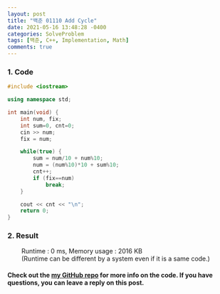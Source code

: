 ```yaml
---
layout: post
title: "백준 01110 Add Cycle"
date: 2021-05-16 13:48:28 -0400
categories: SolveProblem
tags: [백준, C++, Implementation, Math]
comments: true
---
```


### 1. Code
```cpp
#include <iostream>

using namespace std;

int main(void) {
    int num, fix;
    int sum=0, cnt=0;
    cin >> num;
    fix = num;

    while(true) {
        sum = num/10 + num%10;
        num = (num%10)*10 + sum%10;
        cnt++;
        if (fix==num)
            break;
    }

    cout << cnt << "\n";
    return 0;
}
```

### 2. Result
&nbsp;&nbsp;&nbsp;&nbsp;&nbsp;&nbsp;&nbsp;&nbsp;Runtime : 0 ms, Memory usage : 2016 KB  
&nbsp;&nbsp;&nbsp;&nbsp;&nbsp;&nbsp;&nbsp;&nbsp;(Runtime can be different by a system even if it is a same code.)

#### Check out the [my GitHub repo][hyuk-gh] for more info on the code. If you have questions, you can leave a reply on this post.
[hyuk-gh]: https://github.com/dlgur1994/StudyAlgorithms
